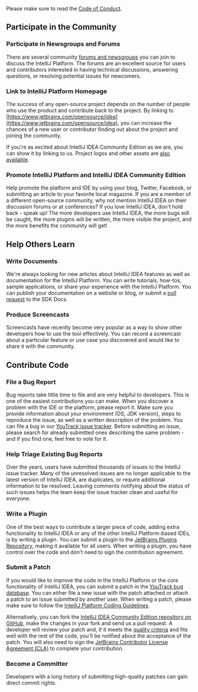 [//]: # (title: Contributing to the IntelliJ Platform)

<!-- Copyright 2000-2020 JetBrains s.r.o. and other contributors. Use of this source code is governed by the Apache 2.0 license that can be found in the LICENSE file. -->

Please make sure to read the [Code of Conduct](intellij-sdk-docs-original_CODE_OF_CONDUCT.md).

## Participate in the Community

### Participate in Newsgroups and Forums
There are several community [forums and newsgroups](https://intellij-support.jetbrains.com/hc/en-us/community/topics) you can join to discuss the IntelliJ Platform.
The forums are an excellent source for users and contributors interested in having technical discussions, answering questions, or resolving potential issues for newcomers.

### Link to IntelliJ Platform Homepage
The success of any open-source project depends on the number of people who use the product and contribute back to the project.
By linking to [https://www.jetbrains.com/opensource/idea](https://www.jetbrains.com/opensource/idea), you can increase the chances of a new user or contributor finding out about the project and joining the community.

If you're as excited about IntelliJ IDEA Community Edition as we are, you can show it by linking to us.
Project logos and other assets are [also available](https://www.jetbrains.com/company/brand/logos/).

### Promote IntelliJ Platform and IntelliJ IDEA Community Edition
Help promote the platform and IDE by using your blog, Twitter, Facebook, or submitting an article to your favorite local magazine.
If you are a member of a different open-source community, why not mention IntelliJ IDEA on their discussion forums or at conferences? If you love IntelliJ IDEA, don't hold back - speak up! The more developers use IntelliJ IDEA, the more bugs will be caught, the more plugins will be written, the more visible the project, and the more benefits the community will get!

## Help Others Learn

### Write Documents
We're always looking for new articles about IntelliJ IDEA features as well as documentation for the IntelliJ Platform.
You can write tutorials, how-tos, sample applications, or share your experience with the IntelliJ Platform.
You can publish your documentation on a website or blog, or submit a [pull request](intellij-sdk-docs-original_CONTRIBUTING.md) to the SDK Docs.

### Produce Screencasts
Screencasts have recently become very popular as a way to show other developers how to use the tool effectively.
You can record a screencast about a particular feature or use case you discovered and would like to share it with the community.

## Contribute Code

### File a Bug Report
Bug reports take little time to file and are very helpful to developers.
This is one of the easiest contributions you can make.
When you discover a problem with the IDE or the platform, please report it.
Make sure you provide information about your environment (OS, JDK version), steps to reproduce the issue, as well as a written description of the problem.
You can file a bug in our [YouTrack issue tracker](https://youtrack.jetbrains.com/issues/IDEA).
Before submitting an issue, please search for already submitted ones describing the same problem - and if you find one, feel free to vote for it.

### Help Triage Existing Bug Reports
Over the years, users have submitted thousands of issues to the IntelliJ issue tracker.
Many of the unresolved issues are no longer applicable to the latest version of IntelliJ IDEA, are duplicates, or require additional information to be resolved.
Leaving comments notifying about the status of such issues helps the team keep the issue tracker clean and useful for everyone.

### Write a Plugin
One of the best ways to contribute a larger piece of code, adding extra functionality to IntelliJ IDEA or any of the other IntelliJ Platform-based IDEs, is by writing a plugin.
You can submit a plugin to the [JetBrains Plugins Repository](https://plugins.jetbrains.com/), making it available for all users.
When writing a plugin, you have control over the code and don't need to sign the contribution agreement.

### Submit a Patch
If you would like to improve the code in the IntelliJ Platform or the core functionality of IntelliJ IDEA, you can submit a patch in the [YouTrack bug database](https://youtrack.jetbrains.com/issues/IDEA).
You can either file a new issue with the patch attached or attach a patch to an issue submitted by another user.
When writing a patch, please make sure to follow the [IntelliJ Platform Coding Guidelines](intellij_coding_guidelines.md).

Alternatively, you can fork the [IntelliJ IDEA Community Edition repository on GitHub](https://github.com/JetBrains/intellij-community), make the changes in your fork and send us a pull request.
A developer will review your patch and, if it meets the [quality criteria](intellij_coding_guidelines.md) and fits well with the rest of the code, you'll be notified about the acceptance of the patch.
You will also need to sign the [JetBrains Contributor License Agreement (CLA)](https://www.jetbrains.com/agreements/cla/) to complete your contribution.

### Become a Committer
Developers with a long history of submitting high-quality patches can gain direct commit rights.